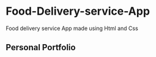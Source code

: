 # Food-Delivery-service-App
Food delivery service App made using Html and Css
## Personal Portfolio

